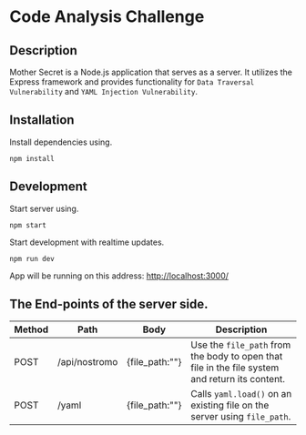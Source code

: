 # Code Analysis Challenge

## Description

Mother Secret is a Node.js application that serves as a server. It utilizes the Express framework and provides functionality for `Data Traversal Vulnerability` and `YAML Injection Vulnerability`.

## Installation

Install dependencies using.

```
npm install
```

## Development

Start server using.

```
npm start
```

Start development with realtime updates.

```
npm run dev
```

App will be running on this address: [http://localhost:3000/](http://localhost:3000/)


## The End-points of the server side.

| Method | Path          | Body                | Description                                                                        |
| ------ | ------------- | ------------------- | ---------------------------------------------------------------------------------- |
| POST   | /api/nostromo | {file_path:""}      | Use the `file_path` from the body to open that file in the file system and return its content. |
| POST   | /yaml         | {file_path:""}      | Calls `yaml.load()` on an existing file on the server using `file_path`.             |

